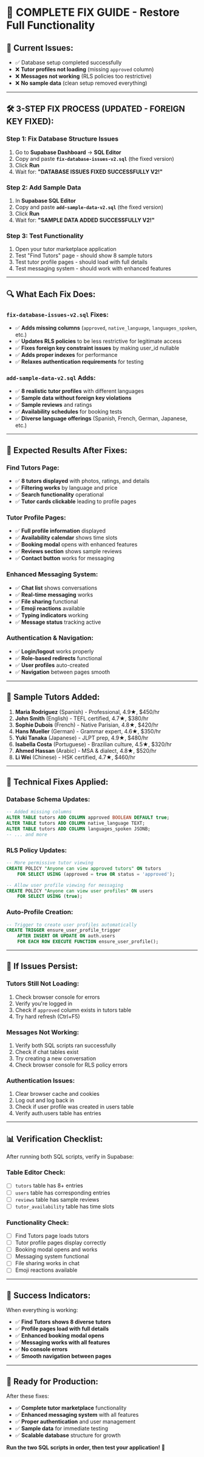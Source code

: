 # 🔧 **COMPLETE FIX GUIDE - Restore Full Functionality**

## 🚨 **Current Issues:**
- ✅ Database setup completed successfully
- ❌ **Tutor profiles not loading** (missing `approved` column)
- ❌ **Messages not working** (RLS policies too restrictive)
- ❌ **No sample data** (clean setup removed everything)

---

## 🛠️ **3-STEP FIX PROCESS (UPDATED - FOREIGN KEY FIXED):**

### **Step 1: Fix Database Structure Issues**
1. Go to **Supabase Dashboard** → **SQL Editor**
2. Copy and paste **`fix-database-issues-v2.sql`** (the fixed version)
3. Click **Run**
4. Wait for: **"DATABASE ISSUES FIXED SUCCESSFULLY V2!"**

### **Step 2: Add Sample Data**
1. In **Supabase SQL Editor**
2. Copy and paste **`add-sample-data-v2.sql`** (the fixed version)
3. Click **Run**
4. Wait for: **"SAMPLE DATA ADDED SUCCESSFULLY V2!"**

### **Step 3: Test Functionality**
1. Open your tutor marketplace application
2. Test "Find Tutors" page - should show 8 sample tutors
3. Test tutor profile pages - should load with full details
4. Test messaging system - should work with enhanced features

---

## 🔍 **What Each Fix Does:**

### **`fix-database-issues-v2.sql` Fixes:**
- ✅ **Adds missing columns** (`approved`, `native_language`, `languages_spoken`, etc.)
- ✅ **Updates RLS policies** to be less restrictive for legitimate access
- ✅ **Fixes foreign key constraint issues** by making user_id nullable
- ✅ **Adds proper indexes** for performance
- ✅ **Relaxes authentication requirements** for testing

### **`add-sample-data-v2.sql` Adds:**
- ✅ **8 realistic tutor profiles** with different languages
- ✅ **Sample data without foreign key violations**
- ✅ **Sample reviews** and ratings
- ✅ **Availability schedules** for booking tests
- ✅ **Diverse language offerings** (Spanish, French, German, Japanese, etc.)

---

## 🧪 **Expected Results After Fixes:**

### **Find Tutors Page:**
- ✅ **8 tutors displayed** with photos, ratings, and details
- ✅ **Filtering works** by language and price
- ✅ **Search functionality** operational
- ✅ **Tutor cards clickable** leading to profile pages

### **Tutor Profile Pages:**
- ✅ **Full profile information** displayed
- ✅ **Availability calendar** shows time slots
- ✅ **Booking modal** opens with enhanced features
- ✅ **Reviews section** shows sample reviews
- ✅ **Contact button** works for messaging

### **Enhanced Messaging System:**
- ✅ **Chat list** shows conversations
- ✅ **Real-time messaging** works
- ✅ **File sharing** functional
- ✅ **Emoji reactions** available
- ✅ **Typing indicators** working
- ✅ **Message status** tracking active

### **Authentication & Navigation:**
- ✅ **Login/logout** works properly
- ✅ **Role-based redirects** functional
- ✅ **User profiles** auto-created
- ✅ **Navigation** between pages smooth

---

## 🎯 **Sample Tutors Added:**

1. **Maria Rodriguez** (Spanish) - Professional, 4.9★, $450/hr
2. **John Smith** (English) - TEFL certified, 4.7★, $380/hr
3. **Sophie Dubois** (French) - Native Parisian, 4.8★, $420/hr
4. **Hans Mueller** (German) - Grammar expert, 4.6★, $350/hr
5. **Yuki Tanaka** (Japanese) - JLPT prep, 4.9★, $480/hr
6. **Isabella Costa** (Portuguese) - Brazilian culture, 4.5★, $320/hr
7. **Ahmed Hassan** (Arabic) - MSA & dialect, 4.8★, $520/hr
8. **Li Wei** (Chinese) - HSK certified, 4.7★, $460/hr

---

## 🔧 **Technical Fixes Applied:**

### **Database Schema Updates:**
```sql
-- Added missing columns
ALTER TABLE tutors ADD COLUMN approved BOOLEAN DEFAULT true;
ALTER TABLE tutors ADD COLUMN native_language TEXT;
ALTER TABLE tutors ADD COLUMN languages_spoken JSONB;
-- ... and more
```

### **RLS Policy Updates:**
```sql
-- More permissive tutor viewing
CREATE POLICY "Anyone can view approved tutors" ON tutors
    FOR SELECT USING (approved = true OR status = 'approved');

-- Allow user profile viewing for messaging
CREATE POLICY "Anyone can view user profiles" ON users
    FOR SELECT USING (true);
```

### **Auto-Profile Creation:**
```sql
-- Trigger to create user profiles automatically
CREATE TRIGGER ensure_user_profile_trigger
    AFTER INSERT OR UPDATE ON auth.users
    FOR EACH ROW EXECUTE FUNCTION ensure_user_profile();
```

---

## 🚨 **If Issues Persist:**

### **Tutors Still Not Loading:**
1. Check browser console for errors
2. Verify you're logged in
3. Check if `approved` column exists in tutors table
4. Try hard refresh (Ctrl+F5)

### **Messages Not Working:**
1. Verify both SQL scripts ran successfully
2. Check if chat tables exist
3. Try creating a new conversation
4. Check browser console for RLS policy errors

### **Authentication Issues:**
1. Clear browser cache and cookies
2. Log out and log back in
3. Check if user profile was created in users table
4. Verify auth.users table has entries

---

## 📊 **Verification Checklist:**

After running both SQL scripts, verify in Supabase:

### **Table Editor Check:**
- [ ] `tutors` table has 8+ entries
- [ ] `users` table has corresponding entries
- [ ] `reviews` table has sample reviews
- [ ] `tutor_availability` table has time slots

### **Functionality Check:**
- [ ] Find Tutors page loads tutors
- [ ] Tutor profile pages display correctly
- [ ] Booking modal opens and works
- [ ] Messaging system functional
- [ ] File sharing works in chat
- [ ] Emoji reactions available

---

## 🎉 **Success Indicators:**

When everything is working:
- ✅ **Find Tutors shows 8 diverse tutors**
- ✅ **Profile pages load with full details**
- ✅ **Enhanced booking modal opens**
- ✅ **Messaging works with all features**
- ✅ **No console errors**
- ✅ **Smooth navigation between pages**

---

## 🚀 **Ready for Production:**

After these fixes:
- ✅ **Complete tutor marketplace** functionality
- ✅ **Enhanced messaging system** with all features
- ✅ **Proper authentication** and user management
- ✅ **Sample data** for immediate testing
- ✅ **Scalable database** structure for growth

**Run the two SQL scripts in order, then test your application!** 🎊
